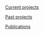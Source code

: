 

[Current projects](/CurrentProjects.md)

[Past projects](/PastProjects.md)

[Publications](/Publications.md)

